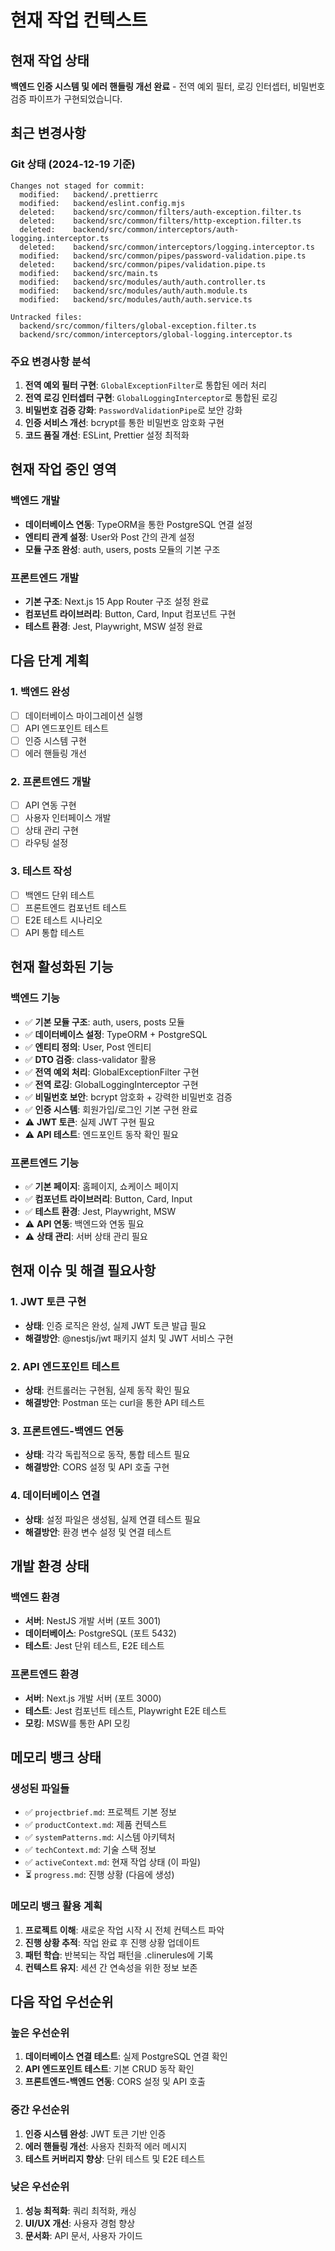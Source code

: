 # 현재 작업 컨텍스트

## 현재 작업 상태

**백엔드 인증 시스템 및 에러 핸들링 개선 완료** - 전역 예외 필터, 로깅 인터셉터, 비밀번호 검증 파이프가 구현되었습니다.

## 최근 변경사항

### Git 상태 (2024-12-19 기준)

```
Changes not staged for commit:
  modified:   backend/.prettierrc
  modified:   backend/eslint.config.mjs
  deleted:    backend/src/common/filters/auth-exception.filter.ts
  deleted:    backend/src/common/filters/http-exception.filter.ts
  deleted:    backend/src/common/interceptors/auth-logging.interceptor.ts
  deleted:    backend/src/common/interceptors/logging.interceptor.ts
  modified:   backend/src/common/pipes/password-validation.pipe.ts
  deleted:    backend/src/common/pipes/validation.pipe.ts
  modified:   backend/src/main.ts
  modified:   backend/src/modules/auth/auth.controller.ts
  modified:   backend/src/modules/auth/auth.module.ts
  modified:   backend/src/modules/auth/auth.service.ts

Untracked files:
  backend/src/common/filters/global-exception.filter.ts
  backend/src/common/interceptors/global-logging.interceptor.ts
```

### 주요 변경사항 분석

1. **전역 예외 필터 구현**: `GlobalExceptionFilter`로 통합된 에러 처리
2. **전역 로깅 인터셉터 구현**: `GlobalLoggingInterceptor`로 통합된 로깅
3. **비밀번호 검증 강화**: `PasswordValidationPipe`로 보안 강화
4. **인증 서비스 개선**: bcrypt를 통한 비밀번호 암호화 구현
5. **코드 품질 개선**: ESLint, Prettier 설정 최적화

## 현재 작업 중인 영역

### 백엔드 개발

- **데이터베이스 연동**: TypeORM을 통한 PostgreSQL 연결 설정
- **엔티티 관계 설정**: User와 Post 간의 관계 설정
- **모듈 구조 완성**: auth, users, posts 모듈의 기본 구조

### 프론트엔드 개발

- **기본 구조**: Next.js 15 App Router 구조 설정 완료
- **컴포넌트 라이브러리**: Button, Card, Input 컴포넌트 구현
- **테스트 환경**: Jest, Playwright, MSW 설정 완료

## 다음 단계 계획

### 1. 백엔드 완성

- [ ] 데이터베이스 마이그레이션 실행
- [ ] API 엔드포인트 테스트
- [ ] 인증 시스템 구현
- [ ] 에러 핸들링 개선

### 2. 프론트엔드 개발

- [ ] API 연동 구현
- [ ] 사용자 인터페이스 개발
- [ ] 상태 관리 구현
- [ ] 라우팅 설정

### 3. 테스트 작성

- [ ] 백엔드 단위 테스트
- [ ] 프론트엔드 컴포넌트 테스트
- [ ] E2E 테스트 시나리오
- [ ] API 통합 테스트

## 현재 활성화된 기능

### 백엔드 기능

- ✅ **기본 모듈 구조**: auth, users, posts 모듈
- ✅ **데이터베이스 설정**: TypeORM + PostgreSQL
- ✅ **엔티티 정의**: User, Post 엔티티
- ✅ **DTO 검증**: class-validator 활용
- ✅ **전역 예외 처리**: GlobalExceptionFilter 구현
- ✅ **전역 로깅**: GlobalLoggingInterceptor 구현
- ✅ **비밀번호 보안**: bcrypt 암호화 + 강력한 비밀번호 검증
- ✅ **인증 시스템**: 회원가입/로그인 기본 구현 완료
- ⚠️ **JWT 토큰**: 실제 JWT 구현 필요
- ⚠️ **API 테스트**: 엔드포인트 동작 확인 필요

### 프론트엔드 기능

- ✅ **기본 페이지**: 홈페이지, 쇼케이스 페이지
- ✅ **컴포넌트 라이브러리**: Button, Card, Input
- ✅ **테스트 환경**: Jest, Playwright, MSW
- ⚠️ **API 연동**: 백엔드와 연동 필요
- ⚠️ **상태 관리**: 서버 상태 관리 필요

## 현재 이슈 및 해결 필요사항

### 1. JWT 토큰 구현

- **상태**: 인증 로직은 완성, 실제 JWT 토큰 발급 필요
- **해결방안**: @nestjs/jwt 패키지 설치 및 JWT 서비스 구현

### 2. API 엔드포인트 테스트

- **상태**: 컨트롤러는 구현됨, 실제 동작 확인 필요
- **해결방안**: Postman 또는 curl을 통한 API 테스트

### 3. 프론트엔드-백엔드 연동

- **상태**: 각각 독립적으로 동작, 통합 테스트 필요
- **해결방안**: CORS 설정 및 API 호출 구현

### 4. 데이터베이스 연결

- **상태**: 설정 파일은 생성됨, 실제 연결 테스트 필요
- **해결방안**: 환경 변수 설정 및 연결 테스트

## 개발 환경 상태

### 백엔드 환경

- **서버**: NestJS 개발 서버 (포트 3001)
- **데이터베이스**: PostgreSQL (포트 5432)
- **테스트**: Jest 단위 테스트, E2E 테스트

### 프론트엔드 환경

- **서버**: Next.js 개발 서버 (포트 3000)
- **테스트**: Jest 컴포넌트 테스트, Playwright E2E 테스트
- **모킹**: MSW를 통한 API 모킹

## 메모리 뱅크 상태

### 생성된 파일들

- ✅ `projectbrief.md`: 프로젝트 기본 정보
- ✅ `productContext.md`: 제품 컨텍스트
- ✅ `systemPatterns.md`: 시스템 아키텍처
- ✅ `techContext.md`: 기술 스택 정보
- ✅ `activeContext.md`: 현재 작업 상태 (이 파일)
- ⏳ `progress.md`: 진행 상황 (다음에 생성)

### 메모리 뱅크 활용 계획

1. **프로젝트 이해**: 새로운 작업 시작 시 전체 컨텍스트 파악
2. **진행 상황 추적**: 작업 완료 후 진행 상황 업데이트
3. **패턴 학습**: 반복되는 작업 패턴을 .clinerules에 기록
4. **컨텍스트 유지**: 세션 간 연속성을 위한 정보 보존

## 다음 작업 우선순위

### 높은 우선순위

1. **데이터베이스 연결 테스트**: 실제 PostgreSQL 연결 확인
2. **API 엔드포인트 테스트**: 기본 CRUD 동작 확인
3. **프론트엔드-백엔드 연동**: CORS 설정 및 API 호출

### 중간 우선순위

1. **인증 시스템 완성**: JWT 토큰 기반 인증
2. **에러 핸들링 개선**: 사용자 친화적 에러 메시지
3. **테스트 커버리지 향상**: 단위 테스트 및 E2E 테스트

### 낮은 우선순위

1. **성능 최적화**: 쿼리 최적화, 캐싱
2. **UI/UX 개선**: 사용자 경험 향상
3. **문서화**: API 문서, 사용자 가이드
